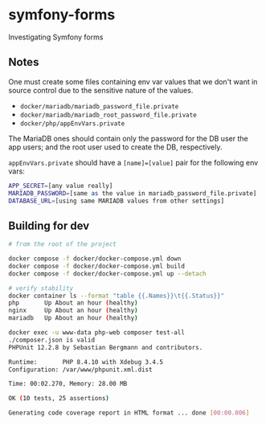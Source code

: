 # symfony-forms
Investigating Symfony forms

## Notes

One must create some files containing env var values that we don't want
in source control due to the sensitive nature of the values.

* `docker/mariadb/mariadb_password_file.private`
* `docker/mariadb/mariadb_root_password_file.private`
* `docker/php/appEnvVars.private`

The MariaDB ones should contain only the password for the DB user the app users;
and the root user used to create the DB, respectively.

`appEnvVars.private` should have a `[name]=[value]` pair for the following env vars:

```bash
APP_SECRET=[any value really]
MARIADB_PASSWORD=[same as the value in mariadb_password_file.private]
DATABASE_URL=[using same MARIADB values from other settings]
```

## Building for dev

```bash
# from the root of the project

docker compose -f docker/docker-compose.yml down
docker compose -f docker/docker-compose.yml build
docker compose -f docker/docker-compose.yml up --detach

# verify stability
docker container ls --format "table {{.Names}}\t{{.Status}}"
php       Up About an hour (healthy)
nginx     Up About an hour (healthy)
mariadb   Up About an hour (healthy)

docker exec -u www-data php-web composer test-all
./composer.json is valid
PHPUnit 12.2.8 by Sebastian Bergmann and contributors.

Runtime:       PHP 8.4.10 with Xdebug 3.4.5
Configuration: /var/www/phpunit.xml.dist

Time: 00:02.270, Memory: 28.00 MB

OK (10 tests, 25 assertions)

Generating code coverage report in HTML format ... done [00:00.006]
```
